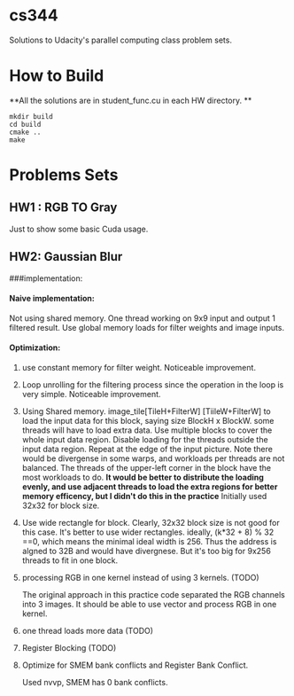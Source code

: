 cs344
=====

Solutions to Udacity's parallel computing class problem sets.

# How to Build

**All the solutions are in student_func.cu in each HW directory. **

```
mkdir build
cd build
cmake ..
make
```

# Problems Sets

## HW1 : RGB TO Gray
Just to show some basic Cuda usage.

## HW2: Gaussian Blur

###implementation:
#### Naive implementation: 
Not using shared memory. One thread working on 9x9 input and output 1 filtered result. Use global memory loads for filter weights and image inputs.

#### Optimization:
1. use constant memory for filter weight. Noticeable improvement. 

2. Loop unrolling for the filtering process since the operation in the loop is very simple. Noticeable improvement. 

3. Using Shared memory. 
  image_tile[TileH+FilterW] \[TiileW+FilterW] to load the input data for this block, saying size BlockH x BlockW.
  some threads will have to load extra data. Use multiple blocks to cover the whole input data region. Disable loading for the threads outside the input data region. Repeat at the edge of the input picture. Note there would be divergense in some warps, and workloads per threads are not balanced. The threads of the upper-left corner in the block have the most workloads to do. **It would be better to distribute the loading evenly, and use adjacent threads to load the extra regions for better memory efficency, but I didn't do this in the practice**
  Initially used 32x32 for block size.

4. Use wide rectangle for block.
  Clearly, 32x32 block size is not good for this case. It's better to use wider rectangles. ideally, (k*32 + 8) % 32 ==0, which means the minimal ideal width is 256. Thus the address is algned to 32B and would have divergnese. But it's too big for 9x256 threads to fit in one block. 

5. processing RGB in one kernel instead of using 3 kernels. (TODO)

   The original approach in this practice code separated the RGB channels into 3 images. It should be able to use vector and process RGB in one kernel.

6. one thread loads more data (TODO)
  ​

7. Register Blocking (TODO)

8. Optimize for SMEM bank conflicts and Register Bank Conflict. 

   Used nvvp, SMEM has 0 bank conflicts.




